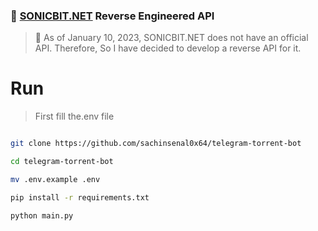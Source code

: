 ### 📡  [SONICBIT.NET](https://www.sonicbit.net) Reverse Engineered API

> 📣 As of January 10, 2023, SONICBIT.NET does not have an official API. Therefore, So I have decided to develop a reverse API for it.
 
# Run

> First fill the.env file

```sh

git clone https://github.com/sachinsenal0x64/telegram-torrent-bot

cd telegram-torrent-bot

mv .env.example .env

pip install -r requirements.txt

python main.py

```
